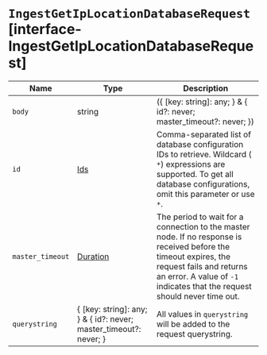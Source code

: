 # `IngestGetIpLocationDatabaseRequest` [interface-IngestGetIpLocationDatabaseRequest]

| Name | Type | Description |
| - | - | - |
| `body` | string | ({ [key: string]: any; } & { id?: never; master_timeout?: never; }) | All values in `body` will be added to the request body. |
| `id` | [Ids](./Ids.md) | Comma-separated list of database configuration IDs to retrieve. Wildcard ( `*`) expressions are supported. To get all database configurations, omit this parameter or use `*`. |
| `master_timeout` | [Duration](./Duration.md) | The period to wait for a connection to the master node. If no response is received before the timeout expires, the request fails and returns an error. A value of `-1` indicates that the request should never time out. |
| `querystring` | { [key: string]: any; } & { id?: never; master_timeout?: never; } | All values in `querystring` will be added to the request querystring. |
